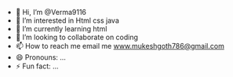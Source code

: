 - 👋 Hi, I’m @Verma9116
- 👀 I’m interested in Html css java
- 🌱 I’m currently learning html
- 💞️ I’m looking to collaborate on coding
- 📫 How to reach me email me www.mukeshgoth786@gmail.com
- 😄 Pronouns: ...
- ⚡ Fun fact: ...

<!---
Verma9116/Verma9116 is a ✨ special ✨ repository because its `README.md` (this file) appears on your GitHub profile.
You can click the Preview link to take a look at your changes.
--->
